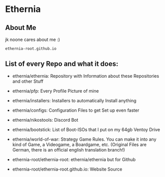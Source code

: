 # Ethernia
## About Me
jk noone cares about me :)

    ethernia-root.github.io

## List of every Repo and what it does:

- ethernia/ethernia:
    Repository with Information about these Repositories and other Stuff
- ethernia/pfp:
    Every Profile Picture of mine
- ethernia/installers:
    Installers to automatically Install anything
- ethernia/configs:
    Configuration Files to get Set up even faster
- ethernia/nikostools:
    Discord Bot
- ethernia/bootstick:
    List of Boot-ISOs that I put on my 64gb Ventoy Drive
- ethernia/world-of-war:
    Strategy Game Rules. You can make it into any kind of Game, a Videogame, a Boardgame, etc.
    (Original Files are German, there is an official english translation branch!)

- ethernia-root/ethernia-root:
    ethernia/ethernia but for Github
- ethernia-root/ethernia-root.github.io:
    Website Source
